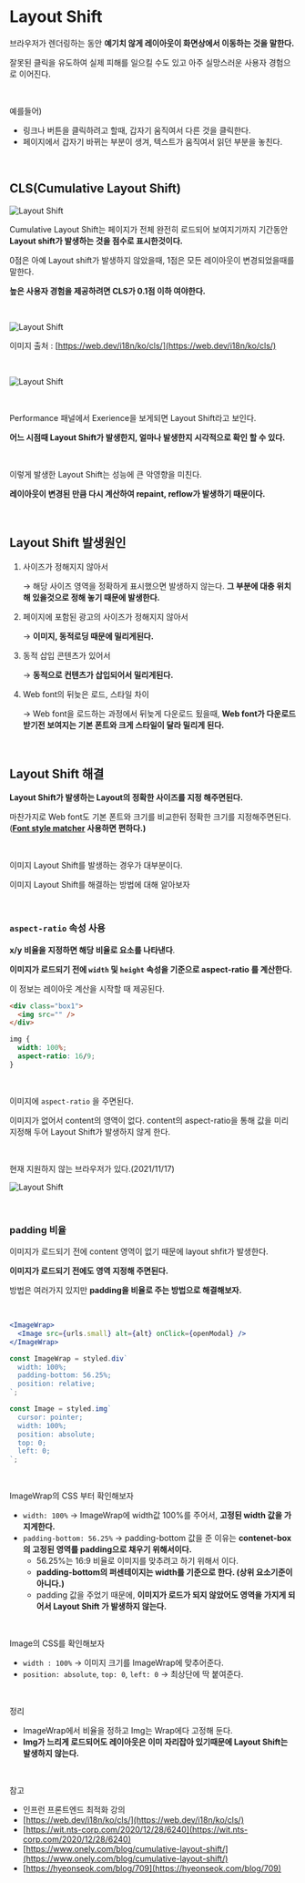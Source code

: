 # Layout Shift

브라우저가 렌더링하는 동안 **예기치 않게 레이아웃이 화면상에서 이동하는 것을 말한다.**

잘못된 클릭을 유도하여 실제 피해를 일으킬 수도 있고 아주 실망스러운 사용자 경험으로 이어진다.

<br>

예를들어)

- 링크나 버튼을 클릭하려고 할때, 갑자기 움직여서 다른 것을 클릭한다.
- 페이지에서 갑자기 바뀌는 부분이 생겨, 텍스트가 움직여서 읽던 부분을 놓친다.

<br>

## CLS(**Cumulative Layout Shift**)

![Layout Shift](./../Layout%20Shift/Layout%20Shift-1.png)

Cumulative Layout Shift는 페이지가 전체 완전히 로드되어 보여지기까지 기간동안 **Layout shift가 발생하는 것을 점수로 표시한것이다.**

0점은 아예 Layout shift가 발생하지 않았을때, 1점은 모든 레이아웃이 변경되었을때를 말한다.

**높은 사용자 경험을 제공하려면 CLS가 0.1점 이하 여야한다.**

<br>

![Layout Shift](./../Layout%20Shift/Layout%20Shift-2.png)

이미지 출처 : [https://web.dev/i18n/ko/cls/](https://web.dev/i18n/ko/cls/)

<br>

![Layout Shift](./../Layout%20Shift/Layout%20Shift-3.png)

<br>

Performance 패널에서 Exerience을 보게되면 Layout Shift라고 보인다.

**어느 시점때 Layout Shift가 발생한지, 얼마나 발생한지 시각적으로 확인 할 수 있다.**

<br>

이렇게 발생한 Layout Shift는 성능에 큰 악영향을 미친다.

**레이아웃이 변경된 만큼 다시 계산하여 repaint, reflow가 발생하기 때문이다.**

<br>

## Layout Shift 발생원인

1. 사이즈가 정해지지 않아서

   → 해당 사이즈 영역을 정확하게 표시했으면 발생하지 않는다. **그 부분에 대충 위치해 있을것으로 정해 놓기 때문에 발생한다.**

2. 페이지에 포함된 광고의 사이즈가 정해지지 않아서

   → **이미지, 동적로딩 때문에 밀리게된다.**

3. 동적 삽입 콘텐츠가 있어서

   → **동적으로 컨텐츠가 삽입되어서 밀리게된다.**

4. Web font의 뒤늦은 로드, 스타일 차이

   → Web font을 로드하는 과정에서 뒤늦게 다운로드 됬을때, **Web font가 다운로드 받기전 보여지는 기본 폰트와 크게 스타일이 달라 밀리게 된다.**

<br>

## Layout Shift 해결

**Layout Shift가 발생하는 Layout의 정확한 사이즈를 지정 해주면된다.**

마찬가지로 Web font도 기본 폰트와 크기를 비교한뒤 정확한 크기를 지정해주면된다.(**[Font style matcher](https://sangziii.github.io/fontStyleMatcher/) 사용하면 편하다.)**

<br>

이미지 Layout Shift를 발생하는 경우가 대부분이다.

이미지 Layout Shift를 해결하는 방법에 대해 알아보자

<br>

### **`aspect-ratio` 속성 사용**

**x/y 비율을 지정하면 해당 비율로 요소를 나타낸다**.

**이미지가 로드되기 전에 `width` 및 `height` 속성을 기준으로 aspect-ratio 를 계산한다.**

이 정보는 레이아웃 계산을 시작할 때 제공된다.

```html
<div class="box1">
  <img src="" />
</div>
```

```css
img {
  width: 100%;
  aspect-ratio: 16/9;
}
```

<br>

이미지에 `aspect-ratio` 을 주면된다.

이미지가 없어서 content의 영역이 없다. content의 aspect-ratio을 통해 값을 미리 지정해 두어 Layout Shift가 발생하지 않게 한다.

<br>

현재 지원하지 않는 브라우저가 있다.(2021/11/17)

![Layout Shift](./../Layout%20Shift/Layout%20Shift-4.png)

<br>

### padding 비율

이미지가 로드되기 전에 content 영역이 없기 때문에 layout shfit가 발생한다.

**이미지가 로드되기 전에도 영역 지정해 주면된다.**

방법은 여러가지 있지만 **padding을 비율로 주는 방법으로 해결해보자.**

<br>

```jsx
<ImageWrap>
  <Image src={urls.small} alt={alt} onClick={openModal} />
</ImageWrap>
```

```jsx
const ImageWrap = styled.div`
  width: 100%;
  padding-bottom: 56.25%;
  position: relative;
`;

const Image = styled.img`
  cursor: pointer;
  width: 100%;
  position: absolute;
  top: 0;
  left: 0;
`;
```

<br>

ImageWrap의 CSS 부터 확인해보자

- `width: 100%` → ImageWrap에 width값 100%를 주어서, **고정된 width 값을 가지게한다.**
- `padding-bottom: 56.25%` → padding-bottom 값을 준 이유는 **contenet-box의 고정된 영역를 padding으로 채우기 위해서이다.**
  - 56.25%는 16:9 비율로 이미지를 맞추려고 하기 위해서 이다.
  - **padding-bottom의 퍼센테이지는 width를 기준으로 한다. (상위 요소기준이 아니다.)**
  - padding 값을 주었기 때문에, **이미지가 로드가 되지 않았어도 영역을 가지게 되어서 Layout Shift 가 발생하지 않는다.**

<br>

Image의 CSS를 확인해보자

- `width : 100%` → 이미지 크기를 ImageWrap에 맞추어준다.
- `position: absolute`, `top: 0`, `left: 0` → 최상단에 딱 붙여준다.

<br>

정리

- ImageWrap에서 비율을 정하고 Img는 Wrap에다 고정해 둔다.
- **Img가 느리게 로드되어도 레이아웃은 이미 자리잡아 있기때문에 Layout Shift는 발생하지 않는다.**

<br>

참고

- 인프런 프론트엔드 최적화 강의
- [https://web.dev/i18n/ko/cls/](https://web.dev/i18n/ko/cls/)
- [https://wit.nts-corp.com/2020/12/28/6240](https://wit.nts-corp.com/2020/12/28/6240)
- [https://www.onely.com/blog/cumulative-layout-shift/](https://www.onely.com/blog/cumulative-layout-shift/)
- [https://hyeonseok.com/blog/709](https://hyeonseok.com/blog/709)
